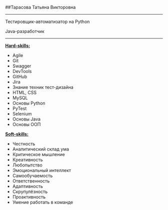 ##Тарасова Татьяна Викторовна

***
Тестировщик-автоматизатор на Python

Java-разработчик
***

<u>**Hard-skills:**</u>

- Agile
- Git
- Swagger
- DevTools
- GitHub
- Jira
- Знание техник тест-дизайна
- HTML, CSS
- MySQL
- Основы Python
- PyTest
- Selenium
- Основы Java
- Основы ООП

<u>**Soft-skills:**</u>

- Честность
- Аналитический склад ума
- Критическое мышление
- Креативность
- Любопытство
- Эмоциональный интеллект
- Самообучаемость
- Ответственность
- Адаптивность
- Скрупулёзность
- Проактивность
- Умение работать в команде